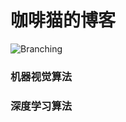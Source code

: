 # 咖啡猫的博客
![Branching](https://guides.github.com/activities/hello-world/branching.png)

### 机器视觉算法

### 深度学习算法